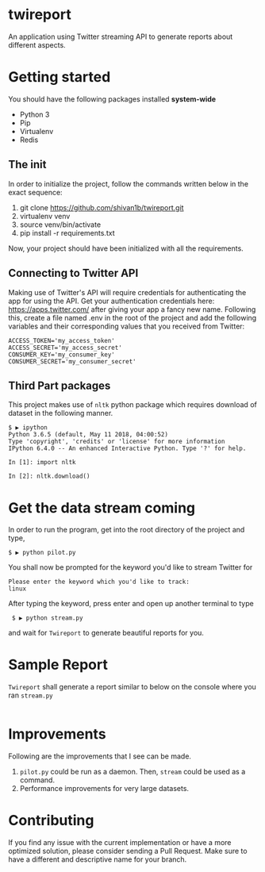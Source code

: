 # twireport
An application using Twitter streaming API to generate reports about different aspects.


# Getting started
You should have the following packages installed **system-wide**
- Python 3
- Pip
- Virtualenv
- Redis

## The init
In order to initialize the project, follow the commands written below in the exact sequence:
1. git clone https://github.com/shivan1b/twireport.git
2. virtualenv venv
3. source venv/bin/activate
4. pip install -r requirements.txt

Now, your project should have been initialized with all the requirements.

## Connecting to Twitter API
Making use of Twitter's API will require credentials for authenticating the app for using the API. Get your authentication credentials here: https://apps.twitter.com/ after giving your app a fancy new name.
Following this, create a file named .env in the root of the project and add the following variables and their corresponding values that you received from Twitter:
```
ACCESS_TOKEN='my_access_token'
ACCESS_SECRET='my_access_secret'
CONSUMER_KEY='my_consumer_key'
CONSUMER_SECRET='my_consumer_secret'
```

## Third Part packages
This project makes use of `nltk` python package which requires download of dataset in the following manner.
```
$ ▶ ipython
Python 3.6.5 (default, May 11 2018, 04:00:52) 
Type 'copyright', 'credits' or 'license' for more information
IPython 6.4.0 -- An enhanced Interactive Python. Type '?' for help.

In [1]: import nltk

In [2]: nltk.download()
```

# Get the data stream coming
In order to run the program, get into the root directory of the project and type,
```
$ ▶ python pilot.py
```
You shall now be prompted for the keyword you'd like to stream Twitter for
```
Please enter the keyword which you'd like to track:
linux
```
After typing the keyword, press enter and open up another terminal to type
```
 $ ▶ python stream.py 
```
and wait for `Twireport` to generate beautiful reports for you.


# Sample Report
`Twireport` shall generate a report similar to below on the console where you ran `stream.py`
```

```


# Improvements
Following are the improvements that I see can be made.
1. `pilot.py` could be run as a daemon. Then, `stream` could be used as a command.
2. Performance improvements for very large datasets.


# Contributing
If you find any issue with the current implementation or have a more optimized solution, please consider sending a Pull Request. Make sure to have a different and descriptive name for your branch.
